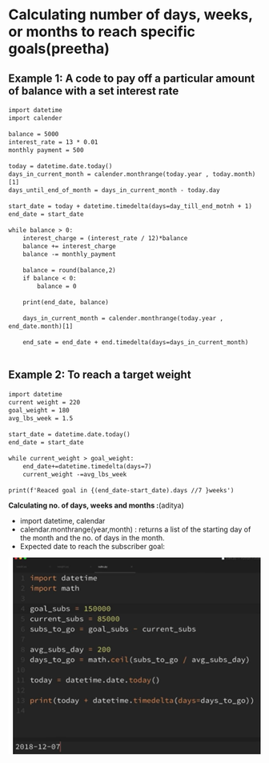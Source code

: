 # Calculating number of days, weeks, or months to reach specific goals(preetha)

## Example 1:  A code to pay off a particular amount of balance with a set interest rate

```
import datetime
import calender

balance = 5000
interest_rate = 13 * 0.01
monthly payment = 500

today = datetime.date.today()
days_in_current_month = calender.monthrange(today.year , today.month)[1]
days_until_end_of_month = days_in_current_month - today.day

start_date = today + datetime.timedelta(days=day_till_end_motnh + 1)
end_date = start_date

while balance > 0:
	interest_charge = (interest_rate / 12)*balance
	balance += interest_charge
	balance -= monthly_payment
	
	balance = round(balance,2)
	if balance < 0:
		balance = 0
	
	print(end_date, balance)
	
	days_in_current_month = calender.monthrange(today.year , end_date.month)[1]

	end_sate = end_date + end.timedelta(days=days_in_current_month)
	
```

## Example 2: To reach a target weight
```
import datetime
current weight = 220
goal_weight = 180
avg_lbs_week = 1.5

start_date = datetime.date.today()
end_date = start_date

while current_weight > goal_weight:
	end_date+=datetime.timedelta(days=7)
	current_weight -=avg_lbs_week

print(f'Reaced goal in {(end_date-start_date).days //7 }weeks')
```
**Calculating no. of days, weeks and months :**(aditya)

* import datetime, calendar
* calendar.monthrange(year,month) : returns a list of the starting day of the month and the no. of days in the month.
* Expected date to reach the subscriber goal:

![no_of_days](images/no_of_days.PNG)  
